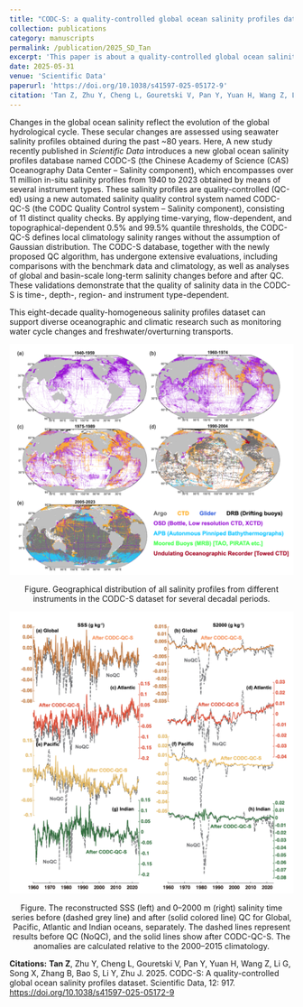 ```yaml
---
title: "CODC-S: a quality-controlled global ocean salinity profiles dataset"
collection: publications
category: manuscripts
permalink: /publication/2025_SD_Tan
excerpt: 'This paper is about a quality-controlled global ocean salinity profiles dataset (CODC-S) used to support diverse oceanographic and climatic research'
date: 2025-05-31
venue: 'Scientific Data'
paperurl: 'https://doi.org/10.1038/s41597-025-05172-9'
citation: 'Tan Z, Zhu Y, Cheng L, Gouretski V, Pan Y, Yuan H, Wang Z, Li G, Song X, Zhang B, Bao S, Li Y, Zhu J. 2025. CODC-S: A quality-controlled global ocean salinity profiles dataset. Scientific Data, 12: 917. https://doi.org/10.1038/s41597-025-05172-9'
---
```




Changes in the global ocean salinity reflect the evolution of the global hydrological cycle. These secular changes are assessed using seawater salinity profiles obtained during the past ~80 years. Here, A new study recently published in *Scientific Data*  introduces a new global ocean salinity profiles database named CODC-S (the Chinese Academy of Science (CAS) Oceanography Data Center – Salinity component), which encompasses over 11 million in-situ salinity profiles from 1940 to 2023 obtained by means of several instrument types. These salinity profiles are quality-controlled (QC-ed) using a new automated salinity quality control system named CODC-QC-S (the CODC Quality Control system – Salinity component), consisting of 11 distinct quality checks. By applying time-varying, flow-dependent, and topographical-dependent 0.5% and 99.5% quantile thresholds, the CODC-QC-S defines local climatology salinity ranges without the assumption of Gaussian distribution. The CODC-S database, together with the newly proposed QC algorithm, has undergone extensive evaluations, including comparisons with the benchmark data and climatology, as well as analyses of global and basin-scale long-term salinity changes before and after QC. These validations demonstrate that the quality of salinity data in the CODC-S is time-, depth-, region- and instrument type-dependent. 

This eight-decade quality-homogeneous salinity profiles dataset can support diverse oceanographic and climatic research such as monitoring water cycle changes and freshwater/overturning transports.

![SD-Tan-1](./SD-Tan-1.png)

<center> Figure. Geographical distribution of all salinity profiles from different instruments in the CODC-S dataset for several decadal periods. </center>



![SD-Tan-2](./SD-Tan-2.png)

<center> Figure. The reconstructed SSS (left) and 0–2000 m (right) salinity time series before (dashed grey line) and after (solid colored line) QC for Global, Pacific, Atlantic and Indian oceans, separately. The dashed lines represent results before QC (NoQC), and the solid lines show after CODC-QC-S. The anomalies are calculated relative to the 2000–2015 climatology.</center>



**Citations:** **Tan Z**, Zhu Y, Cheng L, Gouretski V, Pan Y, Yuan H, Wang Z, Li G, Song X, Zhang B, Bao S, Li Y, Zhu J. 2025. CODC-S: A quality-controlled global ocean salinity profiles dataset. Scientific Data, 12: 917. https://doi.org/10.1038/s41597-025-05172-9